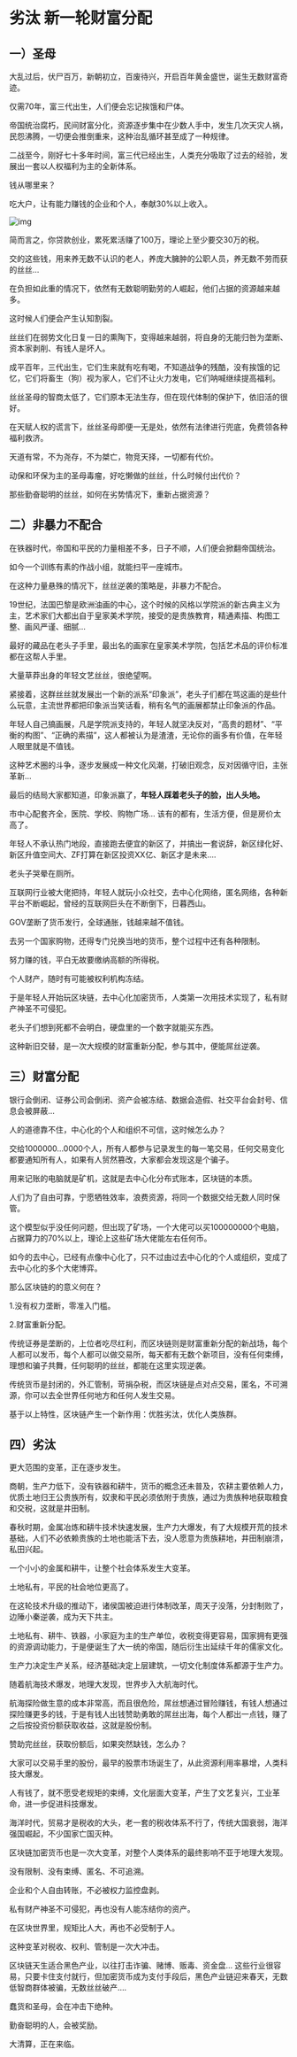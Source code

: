 # 劣汰 新一轮财富分配

## **一）圣母**

大乱过后，伏尸百万，新朝初立，百废待兴，开启百年黄金盛世，诞生无数财富奇迹。

仅需70年，富三代出生，人们便会忘记挨饿和尸体。

帝国统治腐朽，民间财富分化，资源逐步集中在少数人手中，发生几次天灾人祸，民怨沸腾，一切便会推倒重来，这种治乱循环甚至成了一种规律。

二战至今，刚好七十多年时间，富三代已经出生，人类充分吸取了过去的经验，发展出一套以人权福利为主的全新体系。

钱从哪里来？

吃大户，让有能力赚钱的企业和个人，奉献30%以上收入。

![img](https://ossimg.yzitc.com/2021/12/03/5c08644fd3ca1.jpg)

简而言之，你贷款创业，累死累活赚了100万，理论上至少要交30万的税。

交的这些钱，用来养无数不认识的老人，养庞大臃肿的公职人员，养无数不劳而获的丝丝…

在负担如此重的情况下，依然有无数聪明勤劳的人崛起，他们占据的资源越来越多。

这时候人们便会产生认知割裂。

丝丝们在弱势文化日复一日的熏陶下，变得越来越弱，将自身的无能归咎为垄断、资本家剥削、有钱人是坏人。

成平百年，三代出生，它们生来就有吃有喝，不知道战争的残酷，没有挨饿的记忆，它们将畜生（狗）视为家人，它们不让火力发电，它们呐喊继续提高福利。

丝丝圣母的智商太低了，它们原本无法生存，但在现代体制的保护下，依旧活的很好。

在天赋人权的谎言下，丝丝圣母即便一无是处，依然有法律进行兜底，免费领各种福利救济。

 

天道有常，不为尧存，不为桀亡，物竞天择，一切都有代价。

动保和环保为主的圣母毒瘤，好吃懒做的丝丝，什么时候付出代价？

那些勤奋聪明的丝丝，如何在劣势情况下，重新占据资源？

 

## **二）非暴力不配合**

在铁器时代，帝国和平民的力量相差不多，日子不顺，人们便会掀翻帝国统治。

如今一个训练有素的作战小组，就能扫平一座城市。

在这种力量悬殊的情况下，丝丝逆袭的策略是，非暴力不配合。

19世纪，法国巴黎是欧洲油画的中心，这个时候的风格以学院派的新古典主义为主，艺术家们大都出自于皇家美术学院，接受的是贵族教育，精通素描、构图工整、画风严谨、细腻…

最好的藏品在老头子手里，最出名的画家在皇家美术学院，包括艺术品的评价标准都在这帮人手里。

大量草莽出身的年轻文艺丝丝，很绝望啊。

紧接着，这群丝丝就发展出一个新的派系“印象派”，老头子们都在骂这画的是些什么玩意，主流世界都把印象派当笑话看，稍有名气的画展都禁止印象派的作品。

年轻人自己搞画展，凡是学院派支持的，年轻人就坚决反对，“高贵的题材”、“平衡的构图”、“正确的素描”，这人都被认为是渣渣，无论你的画多有价值，在年轻人眼里就是不值钱。

这种艺术圈的斗争，逐步发展成一种文化风潮，打破旧观念，反对因循守旧，主张革新…

最后的结局大家都知道，印象派赢了，**年轻人踩着老头子的脸，出人头地。**

 

市中心配套齐全，医院、学校、购物广场… 该有的都有，生活方便，但是房价太高了。

年轻人不承认热门地段，直接跑去便宜的新区了，并搞出一套说辞，新区绿化好、新区升值空间大、ZF打算在新区投资XX亿、新区才是未来….

老头子哭晕在厕所。

 

互联网行业被大佬把持，年轻人就玩小众社交，去中心化网络，匿名网络，各种新平台不断崛起，曾经的互联网巨头在不断倒下，日暮西山。

GOV垄断了货币发行，全球通胀，钱越来越不值钱。

去另一个国家购物，还得专门兑换当地的货币，整个过程中还有各种限制。

努力赚的钱，平白无故要缴纳高额的所得税。

个人财产，随时有可能被权利机构冻结。

于是年轻人开始玩区块链，去中心化加密货币，人类第一次用技术实现了，私有财产神圣不可侵犯。

老头子们想到死都不会明白，硬盘里的一个数字就能买东西。

这种新旧交替，是一次大规模的财富重新分配，参与其中，便能屌丝逆袭。

 

## **三）财富分配**

银行会倒闭、证券公司会倒闭、资产会被冻结、数据会造假、社交平台会封号、信息会被屏蔽…

人的道德靠不住，中心化的个人和组织不可信，这时候怎么办？

交给1000000…0000个人，所有人都参与记录发生的每一笔交易，任何交易变化都要通知所有人，如果有人贸然篡改，大家都会发现这是个骗子。

用来记账的电脑就是矿机，这就是去中心化分布式账本，区块链的本质。

人们为了自由可靠，宁愿牺牲效率，浪费资源，将同一个数据交给无数人同时保管。

这个模型似乎没任何问题，但出现了矿场，一个大佬可以买100000000个电脑，占据算力的70%以上，理论上这些矿场大佬能左右任何币。

如今的去中心，已经有点像中心化了，只不过由过去中心化的个人或组织，变成了去中心化的多个大佬博弈。

那么区块链的的意义何在？

1.没有权力垄断，零准入门槛。

2.财富重新分配。

传统证券是垄断的，上位者吃尽红利，而区块链则是财富重新分配的新战场，每个人都可以发币，每个人都可以做交易所，每天都有无数个新项目，没有任何束缚，理想和骗子共舞，任何聪明的丝丝，都能在这里实现逆袭。

传统货币是封闭的，外汇管制，苛捐杂税，而区块链是点对点交易，匿名，不可溯源，你可以去全世界任何地方和任何人发生交易。

基于以上特性，区块链产生一个新作用：优胜劣汰，优化人类族群。

 

## **四）劣汰**

更大范围的变革，正在逐步发生。

商朝，生产力低下，没有铁器和耕牛，货币的概念还未普及，农耕主要依赖人力，优质土地归王公贵族所有，奴隶和平民必须依附于贵族，通过为贵族种地获取粮食和交税，这就是井田制。

春秋时期，金属冶炼和耕牛技术快速发展，生产力大爆发，有了大规模开荒的技术基础，人们不必依赖贵族的土地也能活下去，没人愿意为贵族耕地，井田制崩溃，私田兴起。

一个小小的金属和耕牛，让整个社会体系发生大变革。

土地私有，平民的社会地位更高了。

在这轮技术升级的推动下，诸侯国被迫进行体制改革，周天子没落，分封制败了，边陲小秦逆袭，成为天下共主。

土地私有、耕牛、铁器，小家庭为主的生产单位，收税变得更容易，国家拥有更强的资源调动能力，于是便诞生了大一统的帝国，随后衍生出延续千年的儒家文化。

生产力决定生产关系，经济基础决定上层建筑，一切文化制度体系都源于生产力。

随着航海技术爆发，地理大发现，世界步入大航海时代。

航海探险做生意的成本非常高，而且很危险，屌丝想通过冒险赚钱，有钱人想通过探险赚更多的钱，于是有钱人出钱赞助勇敢的屌丝出海，每个人都出一点钱，赚了之后按投资份额获取收益，这就是股份制。

赞助完丝丝，获取份额后，如果突然缺钱，怎么办？

大家可以交易手里的股份，最早的股票市场诞生了，从此资源利用率暴增，人类科技大爆发。

人有钱了，就不愿受老规矩的束缚，文化层面大变革，产生了文艺复兴，工业革命，进一步促进科技爆发。

海洋时代，贸易才是税收的大头，老一套的税收体系不行了，传统大国衰弱，海洋强国崛起，不少国家亡国灭种。

 

区块链加密货币也是一次大变革，对整个人类体系的最终影响不亚于地理大发现。

没有限制、没有束缚、匿名、不可追溯。

企业和个人自由转账，不必被权力监控盘剥。

私有财产神圣不可侵犯，再也没有人能冻结你的资产。

在区块世界里，规矩比人大，再也不必受制于人。

这种变革对税收、权利、管制是一次大冲击。

区块链天生适合黑色产业，以往打击诈骗、赌博、贩毒、资金盘… 这些行业很容易，只要卡住支付就行，但加密货币成为支付手段后，黑色产业链迎来春天，无数低智商群体被骗，无数丝丝破产….

蠢货和圣母，会在冲击下绝种。

勤奋聪明的人，会被奖励。

大清算，正在来临。